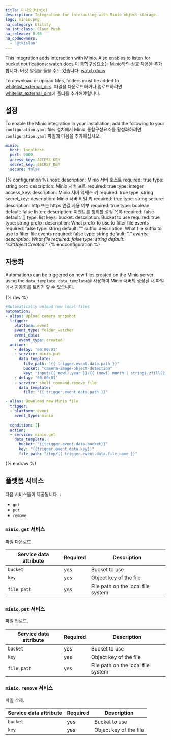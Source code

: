 ```yaml
---
title: 미니오(Minio)
description: Integration for interacting with Minio object storage.
logo: minio.png
ha_category: Utility
ha_iot_class: Cloud Push
ha_release: 0.98
ha_codeowners:
  - '@tkislan'
---
```


This integration adds interaction with [Minio](https://min.io).
Also enables to listen for bucket notifications: [watch docs](https://docs.min.io/docs/minio-client-complete-guide.html#watch)
이 통합구성요소는 [Minio](https://min.io)와의 상호 작용을 추가합니다. 버킷 알림을 들을 수도 있습니다: [watch docs](https://docs.min.io/docs/minio-client-complete-guide.html#watch)

To download or upload files, folders must be added to [whitelist_external_dirs](/docs/configuration/basic/).
파일을 다운로드하거나 업로드하려면 [whitelist_external_dirs](/docs/configuration/basic/)에 폴더를 추가해야합니다.

## 설정

To enable the Minio integration in your installation, add the following to your `configuration.yaml` file:
설치에서 Minio 통합구성요소를 활성화하려면 `configuration.yaml` 파일에 다음을 추가하십시오.

```yaml
minio:
  host: localhost
  port: 9000
  access_key: ACCESS_KEY
  secret_key: SECRET_KEY
  secure: false
```

{% configuration %}
host:
  description: Minio 서버 호스트
  required: true
  type: string
port:
  description: Minio 서버 포트
  required: true
  type: integer
access_key:
  description: Minio 서버 액세스 키
  required: true
  type: string
secret_key:
  description: Minio 서버 비밀 키
  required: true
  type: string
secure:
  description: http 또는 https 연결 사용 여부
  required: true
  type: boolean
  default: false
listen:
  description: 이벤트를 청취할 설정 목록
  required: false
  default: []
  type: list
  keys:
    bucket:
      description: Bucket to use
      required: true
      type: string
    prefix:
      description: What prefix to use to filter file events
      required: false
      type: string
      default: ""
    suffix:
      description: What file suffix to use to filter file events
      required: false
      type: string
      default: ".*"
    events:
      description: What file
      required: false
      type: string
      default: "s3:ObjectCreated:*"
{% endconfiguration %}

## 자동화

Automations can be triggered on new files created on the Minio server using the `data_template`.
`data_template`을 사용하여 Minio 서버의 생성된 새 파일에서 자동화를 트리거 할 수 있습니다.

{% raw %}
```yaml
#Automatically upload new local files
automation:
- alias: Upload camera snapshot
  trigger:
    platform: event
    event_type: folder_watcher
    event_data:
      event_type: created
  action:
    - delay: '00:00:01'
    - service: minio.put
      data_template:
        file_path: "{{ trigger.event.data.path }}"
        bucket: "camera-image-object-detection"
        key: "input/{{ now().year }}/{{ (now().month | string).zfill(2) }}/{{ (now().day | string).zfill(2) }}/{{ trigger.event.data.file }}"
    - delay: '00:00:01'
    - service: shell_command.remove_file
      data_template:
        file: "{{ trigger.event.data.path }}"

- alias: Download new Minio file
  trigger:
  - platform: event
    event_type: minio
    
  condition: []
  action:
  - service: minio.get
    data_template:
      bucket: "{{trigger.event.data.bucket}}"
      key: "{{trigger.event.data.key}}"
      file_path: "/tmp/{{ trigger.event.data.file_name }}"
```
{% endraw %}

## 플랫폼 서비스

다음 서비스들이 제공됩니다. :

- `get`
- `put`
- `remove`

### `minio.get` 서비스

파일 다운로드.

| Service data attribute    | Required | Description                                       |
|---------------------------|----------|---------------------------------------------------|
| `bucket`                  |      yes | Bucket to use                                     |
| `key`                     |      yes | Object key of the file                            |
| `file_path`               |      yes | File path on the local file system                |

### `minio.put` 서비스

파일 업로드.

| Service data attribute    | Required | Description                                       |
|---------------------------|----------|---------------------------------------------------|
| `bucket`                  |      yes | Bucket to use                                     |
| `key`                     |      yes | Object key of the file                            |
| `file_path`               |      yes | File path on the local file system                |

### `minio.remove` 서비스

파일 삭제.

| Service data attribute    | Required | Description                                       |
|---------------------------|----------|---------------------------------------------------|
| `bucket`                  |      yes | Bucket to use                                     |
| `key`                     |      yes | Object key of the file                            |
